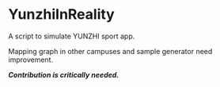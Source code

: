 # YunzhiInReality
A script to simulate YUNZHI sport app.

Mapping graph in other campuses and sample generator need improvement.

***Contribution is critically needed.***
